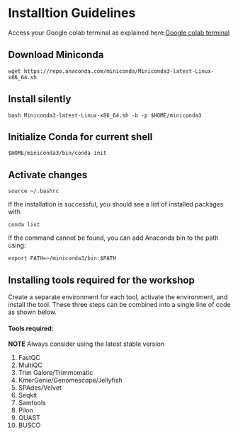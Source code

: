 # Installtion Guidelines

Access your Google colab terminal as explained here:[Google colab terminal](https://youtu.be/pvUU3eVPU5U)

## Download Miniconda
```
wget https://repo.anaconda.com/miniconda/Miniconda3-latest-Linux-x86_64.sh
```
## Install silently
```
bash Miniconda3-latest-Linux-x86_64.sh -b -p $HOME/miniconda3
```
## Initialize Conda for current shell
```
$HOME/miniconda3/bin/conda init
```
## Activate changes
```
source ~/.bashrc
```
If the installation is successful, you should see a list of installed packages with
   ```
   conda list
   ```
If the command cannot be found, you can add Anaconda bin to the path using:
```
export PATH=~/miniconda3/bin:$PATH
```
## Installing tools required for the workshop

Create a separate environment for each tool, activate the environment, and install the tool. These three steps can be combined into a single line of code as shown below.

#### Tools required:

**NOTE** Always consider using the latest stable version
1. FastQC
2. MultiQC
3. Trim Galore/Trimmomatic
4. KmerGenie/Genomescope/Jellyfish
5. SPAdes/Velvet
7. Seqkit
8. Samtools
9. Pilon
10. QUAST
11. BUSCO








